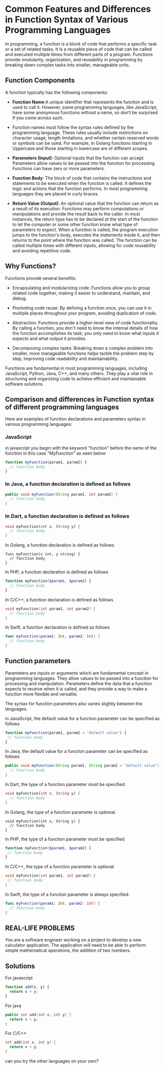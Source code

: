 # Common Features and Differences in Function Syntax of Various Programming Languages

In programming, a function is a block of code that performs a specific task or a set of related tasks. It is a reusable piece of code that can be called and executed multiple times from different parts of a program. Functions provide modularity, organization, and reusability in programming by breaking down complex tasks into smaller, manageable units.

## Function Components

A function typically has the following components:

- **Function Name**:A unique identifier that represents the function and is used to call it. However, some programming languages, like JavaScript, have some anonymous functions without a name, so don’t be surprised if you come across such.
- Function names must follow the syntax rules defined by the programming language. These rules usually include restrictions on character usage, length limitations, and whether certain reserved words or symbols can be used. For example, in Golang functions starting in Uppercase and those starting in lowercase are of different scopes.

- **Parameters (Input)**: Optional inputs that the function can accept. Parameters allow values to be passed into the function for processing. Functions can have zero or more parameters.

- **Function Body**: The block of code that contains the instructions and statements to be executed when the function is called. It defines the logic and actions that the function performs. In most programming languages they are placed in curly braces.

- **Return Value (Output)**: An optional value that the function can return as a result of its execution. Functions may perform computations or manipulations and provide the result back to the caller.
 In most instances, the return type has to be declared at the start of the function to let the computer or some other function know what type of parameters to expect.
 When a function is called, the program execution jumps to the function's body, executes the statements inside it, and then returns to the point where the function was called. The function can be called multiple times with different inputs, allowing for code reusability and avoiding repetitive code.


## Why Functions?

Functions provide several benefits:

- Encapsulating and modularizing code: Functions allow you to group related code together, making it easier to understand, maintain, and debug.

- Promoting code reuse: By defining a function once, you can use it in multiple places throughout your program, avoiding duplication of code.

- Abstraction: Functions provide a higher-level view of code functionality. By calling a function, you don't need to know the internal details of how the function accomplishes its task; you only need to know what inputs it expects and what output it provides.

- Decomposing complex tasks: Breaking down a complex problem into smaller, more manageable functions helps tackle the problem step by step, improving code readability and maintainability.

Functions are fundamental in most programming languages, including JavaScript, Python, Java, C++, and many others. They play a vital role in structuring and organizing code to achieve efficient and maintainable software solutions.

## Comparison and differences in Function syntax of different programming languages

Here are examples of function declarations and parameters syntax in various programming languages:

### JavaScript

in javascript you begin with the keyword "function" before the name of the function in this case "MyFunction" as seen below

```javascript
function myFunction(param1, param2) {
  // function body
}
```

### In Java, a function declaration is defined as follows

```java
public void myFunction(String param1, int param2) {
  // function body
}
```

### In Dart, a function declaration is defined as follows

```dart
void myFunction(int x, String y) {
  // function body
}

```

In Golang, a function declaration is defined as follows

```golang
func myFunction(x int, y string) {
  // function body
}
```

In PHP, a function declaration is defined as follows

```php
function myFunction($param1, $param2) {
  // function body
}
```

In C/C++, a function declaration is defined as follows

``` C
void myFunction(int param1, int param2) {
  // function body
}
```

In Swift, a function declaration is defined as follows

```swift
func myFunction(param1: Int, param2: Int) {
  // function body
}
```

## Function parameters

 Parameters are inputs or arguments which are fundamental concept in programming languages. They allow values to be passed into a function for processing and manipulation. Parameters define the data that a function expects to receive when it is called, and they provide a way to make a function more flexible and versatile.

The syntax for function parameters also varies slightly between the languages.

 in JavaScript, the default value for a function parameter can be specified as follows

 ```javascript
function myFunction(param1, param2 = "default value") {
  // function body
}
```

In Java, the default value for a function parameter can be specified as follows

```java
public void myFunction(String param1, String param2 = "default value") {
  // function body
}
```

In Dart, the type of a function parameter must be specified.

```dart
void myFunction(int x, String y) {
  // function body
}
```

In Golang, the type of a function parameter is optional.

``` golang
void myFunction(int x, String y) {
  // function body
}
```

 In PHP, the type of a function parameter must be specified

 ```php
function myFunction($param1, $param2) {
  // function body
}
```

 In C/C++, the type of a function parameter is optional

 ```C++
void myFunction(int param1, int param2) {
  // function body
}
```

In Swift, the type of a function parameter is always specified.

```swift
func myFunction(param1: Int, param2: Int) {
  // function body
}
```

## REAL-LIFE PROBLEMS

You are a software engineer working on a project to develop a new calculator application. The application will need to be able to perform simple mathematical operations, the addition of two numbers.

## Solutions

For javascript

```javascript
function add(x, y) {
  return x + y;
}
```

For java

```java
public int add(int x, int y) {
  return x + y;
}
```

For C/C++

```C
int add(int x, int y) {
  return x + y;
}
```

can you try the other languages on your own?
